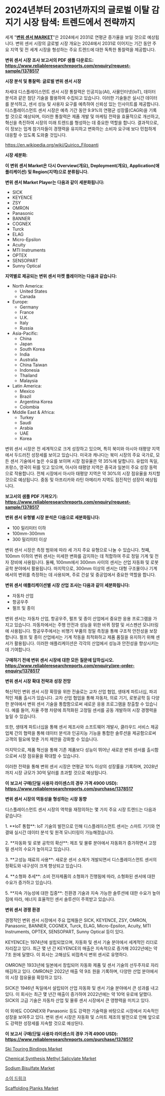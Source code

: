 <p><h1>2024년부터 2031년까지의 글로벌 이탈 감지기 시장 탐색: 트렌드에서 전략까지</h1></p><p>세계 "<strong><a href="https://www.reliableresearchreports.com/displacement-sensor-r1378517">변위 센서 MARKET</a></strong>"은 2024에서 2031로 연평균 증가율을 보일 것으로 예상됩니다. 변위 센서 시장의 글로벌 시장 개요는 2024에서 2031로 이어지는 기간 동안 주요 지역 및 전 세계 시장을 형성하는 주요 트렌드에 대한 독특한 통찰력을 제공합니다.</p>
<p><strong>변위 센서 시장 조사 보고서의 PDF 샘플 다운로드: <a href="https://www.reliableresearchreports.com/enquiry/request-sample/1378517">https://www.reliableresearchreports.com/enquiry/request-sample/1378517</a></strong></p>
<p><strong>시장 분석 및 통찰력: 글로벌 변위 센서 시장</strong></p>
<p><p>차세대 디스플레이스먼트 센서 시장 통찰력은 인공지능(AI), 사물인터넷(IoT), 데이터 분석과 같은 첨단 기술을 활용하여 수집되고 있습니다. 이러한 기술들은 실시간 데이터를 분석하고, 센서 성능 및 사용자 요구를 예측하여 신뢰성 있는 인사이트를 제공합니다. 디스플레이스먼트 센서 시장은 예측 기간 동안 9.9%의 연평균 성장률(CAGR)을 기록할 것으로 예상되며, 이러한 통찰력은 제품 개발 및 마케팅 전략을 효율적으로 개선하고, 혁신을 촉진하여 시장의 미래 트렌드를 형성하는 데 중요한 역할을 합니다. 결과적으로, 이 정보는 업계 참가자들이 경쟁력을 유지하고 변화하는 소비자 요구에 보다 민첩하게 대응할 수 있도록 도와줄 것입니다.</p></p>
<p><a href="%7CAUTHORITHY_DOMAIN_URL%7C">https://en.wikipedia.org/wiki/Quirico_Filopanti</a></p>
<p><strong>시장 세분화:</strong></p>
<p><strong>이 변위 센서 Market은 다시 Overview(개요), Deployment(개요), Application(애플리케이션) 및 Region(지역)으로 분류됩니다.</strong></p>
<p><strong>변위 센서 Market Player는 다음과 같이 세분화됩니다:</strong></p>
<p><ul><li>SICK</li><li>KEYENCE</li><li>ZSY</li><li>OMRON</li><li>Panasonic</li><li>BANNER</li><li>COGNEX</li><li>Turck</li><li>ELAG</li><li>Micro-Epsilon</li><li>Acuity</li><li>MTI Instruments</li><li>OPTEX</li><li>SENSOPART</li><li>Sunny Optical</li></ul></p>
<p><strong>지역별로 제공되는 변위 센서 마켓 플레이어는 다음과 같습니다:</strong></p>
<p><ul>
    <li>
        North America:
        <ul>
            <li>United States</li>
            <li>Canada</li>
        </ul>
    </li>
    <li>
        Europe:
        <ul>
            <li>Germany</li>
            <li>France</li>
            <li>U.K.</li>
            <li>Italy</li>
            <li>Russia</li>
        </ul>
    </li>
    <li>
        Asia-Pacific:
        <ul>
            <li>China</li>
            <li>Japan</li>
            <li>South Korea</li>
            <li>India</li>
            <li>Australia</li>
            <li>China Taiwan</li>
            <li>Indonesia</li>
            <li>Thailand</li>
            <li>Malaysia</li>
        </ul>
    </li>
    <li>
        Latin America:
        <ul>
            <li>Mexico</li>
            <li>Brazil</li>
            <li>Argentina Korea</li>
            <li>Colombia</li>
        </ul>
    </li>
    <li>
        Middle East & Africa:
        <ul>
            <li>Turkey</li>
            <li>Saudi</li>
            <li>Arabia</li>
            <li>UAE</li>
            <li>Korea</li>
        </ul>
    </li>
    </ul></p>
<p><p>변위 센서 시장은 전 세계적으로 크게 성장하고 있으며, 특히 북미와 아시아 태평양 지역에서 두드러진 성장세를 보이고 있습니다. 미국과 캐나다는 북미 시장의 주요 국가로, 모든 센서 기술에서 높은 수요를 보이며 시장 점유율은 약 35%에 달합니다. 유럽의 독일, 프랑스, 영국이 뒤를 잇고 있으며, 아시아 태평양 지역은 중국과 일본이 주요 성장 동력으로 작용합니다. 전체 시장에서 아시아 태평양 지역은 약 30%의 시장 점유율을 차지할 것으로 예상됩니다. 중동 및 아프리카와 라틴 아메리카 지역도 점진적인 성장이 예상됩니다.</p></p>
<p><strong>보고서의 샘플 PDF 가져오기: <a href="https://www.reliableresearchreports.com/enquiry/request-sample/1378517">https://www.reliableresearchreports.com/enquiry/request-sample/1378517</a></strong></p>
<p><strong>변위 센서 유형별 시장 분석은 다음으로 세분화됩니다:</strong></p>
<p><ul><li>100 밀리미터 이하</li><li>100mm-300mm</li><li>300 밀리미터 이상</li></ul></p>
<p><p>변위 센서 시장은 측정 범위에 따라 세 가지 주요 유형으로 나눌 수 있습니다. 첫째, 100mm 이하의 변위 센서는 미세한 변화를 감지하는 데 적합하여 주로 정밀 기계 및 전자 장비에 사용됩니다. 둘째, 100mm에서 300mm 사이의 센서는 산업 자동화 및 로봇 공학 분야에서 활용됩니다. 마지막으로, 300mm 이상의 센서는 대형 구조물이나 기계에서의 변위를 측정하는 데 사용되며, 주로 건설 및 중공업에서 중요한 역할을 합니다.</p></p>
<p><strong>변위 센서 애플리케이션별 시장 산업 조사는 다음과 같이 세분화됩니다:</strong></p>
<p><ul><li>자동차 산업</li><li>항공우주</li><li>펄프 및 종이</li></ul></p>
<p><p>변위 센서는 자동차 산업, 항공우주, 펄프 및 종이 산업에서 중요한 응용 프로그램을 가지고 있습니다. 자동차에서는 주행 안전과 성능을 위한 바퀴 정렬 및 서스펜션 모니터링에 사용됩니다. 항공우주에서는 비행기 부품의 정밀 측정을 통해 구조적 안전성을 보장합니다. 펄프 및 종이 산업에서는 기계 작동을 최적화하고 제품 품질을 유지하기 위해 센서가 활용됩니다. 이러한 애플리케이션은 각각의 산업에서 성능과 안전성을 향상시키는 데 기여합니다.</p></p>
<p><strong>구매하기 전에 변위 센서 시장에 대한 모든 질문에 답하십시오. <a href="https://www.reliableresearchreports.com/enquiry/pre-order-enquiry/1378517">https://www.reliableresearchreports.com/enquiry/pre-order-enquiry/1378517</a></strong></p>
<p><strong>변위 센서 시장 확대 전략과 성장 전망</strong></p>
<p><p>혁신적인 변위 센서 시장 확장을 위한 전술로는 교차 산업 협업, 생태계 파트너십, 파괴적인 제품 출시가 있습니다. 교차 산업 협업을 통해 자동차, 의료 기기, 로봇공학 등 다양한 분야에서 변위 센서 기술을 통합함으로써 새로운 응용 프로그램을 창출할 수 있습니다. 예를 들어, 자율 주행 차량에 최적화된 고정밀 센서를 공동 개발하여 시장 경쟁력을 높일 수 있습니다.</p><p>또한, 생태계 파트너십을 통해 센서 제조사와 소프트웨어 개발사, 클라우드 서비스 제공업체 간의 협력을 통해 데이터 분석과 인공지능 기능을 통합한 솔루션을 제공함으로써 고객의 필요에 맞춘 가치 제안을 강화할 수 있습니다. </p><p>마지막으로, 제품 혁신을 통해 기존 제품보다 성능이 뛰어난 새로운 변위 센서를 출시함으로써 시장 점유율을 확대할 수 있습니다. </p><p>이러한 전략을 통해 변위 센서 시장은 연평균 10% 이상의 성장률을 기록하며, 2028년까지 시장 규모가 30억 달러를 초과할 것으로 예상됩니다.</p></p>
<p><strong>이 보고서 구매(단일 사용자 라이센스의 경우 가격 4900 USD): <a href="https://www.reliableresearchreports.com/purchase/1378517">https://www.reliableresearchreports.com/purchase/1378517</a></strong></p>
<p><strong>변위 센서 시장의 역동성을 형성하는 시장 동향</strong></p>
<p><p>디스플레이스먼트 센서 시장의 역학을 재정의하는 몇 가지 주요 시장 트렌드는 다음과 같습니다:</p><p>1. **IoT 통합**: IoT 기술의 발전으로 인해 디스플레이스먼트 센서는 스마트 기기와 연결돼 실시간 데이터 분석 및 원격 모니터링이 가능해졌습니다.</p><p>2. **자동화 및 로봇 공학의 확산**: 제조 및 물류 분야에서 자동화가 증가하면서 고정밀 센서의 수요가 높아지고 있습니다.</p><p>3. **고성능 재료의 사용**: 새로운 센서 소재가 개발되면서 디스플레이스먼트 센서의 정확도와 내구성이 크게 향상되고 있습니다.</p><p>4. **소형화 추세**: 소비 전자제품의 소형화가 진행됨에 따라, 소형화된 센서에 대한 수요가 증가하고 있습니다.</p><p>5. **지속 가능성에 대한 집중**: 친환경 기술과 지속 가능한 솔루션에 대한 수요가 높아짐에 따라, 에너지 효율적인 센서 솔루션이 주목받고 있습니다.</p></p>
<p><strong>변위 센서 경쟁 환경</strong></p>
<p><p>경쟁적인 변위 센서 시장에서 주요 업체들은 SICK, KEYENCE, ZSY, OMRON, Panasonic, BANNER, COGNEX, Turck, ELAG, Micro-Epsilon, Acuity, MTI Instruments, OPTEX, SENSOPART, Sunny Optical 등이 있다.</p><p>KEYENCE는 1974년에 설립되었으며, 자동화 및 센서 기술 분야에서 세계적인 리더로 자리잡고 있다. 최근 몇 년 간 KEYENCE의 매출은 지속적으로 증가해 2022년에는 약 7조 원에 달했다. 이 회사는 고해상도 비접촉식 변위 센서로 유명하다.</p><p>OMRON은 1933년에 일본에서 창립되어 자동화 제품 및 센서 기술의 선두주자로 자리매김하고 있다. OMRON은 2022년 매출 약 9조 원을 기록하며, 다양한 산업 분야에서의 시장 점유율을 확장하고 있다.</p><p>SICK은 1946년 독일에서 설립되어 산업 자동화 및 센서 기술 분야에서 큰 성과를 내고 있다. 이 회사는 최근 몇 년간 매출이 증가하여 2022년에는 약 10억 유로에 달했다. SICK의 고급 기술은 자동차 산업 및 물류 센서 시장에서 큰 영향력을 미치고 있다.</p><p>이 외에도 COGNEX와 Panasonic 등도 강력한 기술력을 바탕으로 시장에서 지속적인 성장을 보여주고 있다. 변위 센서 시장은 자동화 및 스마트 제조의 발전으로 인해 앞으로도 강력한 성장세를 지속할 것으로 예상된다.</p></p>
<p><strong>이 보고서 구매(단일 사용자 라이센스의 경우 가격 4900 USD): <a href="https://www.reliableresearchreports.com/purchase/1378517">https://www.reliableresearchreports.com/purchase/1378517</a></strong></p>
<p><p><a href="https://issuu.com/reportprime-2/docs/ski-touring-bindings-market-size-20_7f8b27727b152c">Ski Touring Bindings Market</a></p><p><a href="https://www.linkedin.com/pulse/insights-chemical-synthesis-methyl-salicylate-industry-kvihc?trackingId=JSzg%2B1eTTriEbRqk4nfXdg%3D%3D">Chemical Synthesis Methyl Salicylate Market</a></p><p><a href="https://github.com/julyju69/Market-Research-Report-List-5/blob/main/sodium-bisulfate-market.md">Sodium Bisulfate Market</a></p><p><a href="https://medium.com/@joshuapierce88/%EB%96%A0%EC%98%A4%EB%A5%B4%EB%8A%94-%EB%8C%80%EB%91%90-%EC%9D%8C%EB%A3%8C-%EC%8B%9C%EC%9E%A5-%EA%B8%B0%ED%9A%8C-%ED%88%AC%EC%9E%90%EC%9E%90-%EB%B0%8F-%EC%9D%B4%ED%95%B4%EA%B4%80%EA%B3%84%EC%9E%90%EB%A5%BC-%EC%9C%84%ED%95%9C-%EC%8B%9C%EC%9E%A5-%EB%B6%84%EC%84%9D-2024%EB%85%84%EB%B6%80%ED%84%B0-2031%EB%85%84%EA%B9%8C%EC%A7%80%EC%9D%98-%EC%98%88%EC%83%81-5a3944dc37c2">소이 드링크</a></p><p><a href="https://github.com/gdfhhhj/Market-Research-Report-List-6/blob/main/scaffolding-planks-market.md">Scaffolding Planks Market</a></p></p>